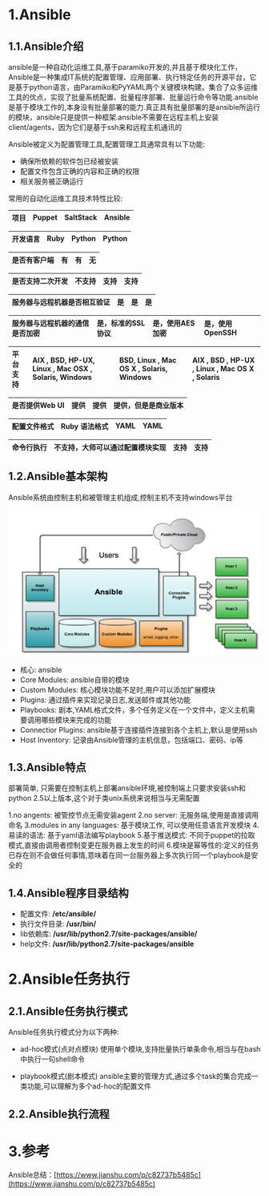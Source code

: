 # 1.Ansible

## 1.1.Ansible介绍

ansible是一种自动化运维工具,基于paramiko开发的,并且基于模块化工作，Ansible是一种集成IT系统的配置管理、应用部署、执行特定任务的开源平台，它是基于python语言，由Paramiko和PyYAML两个关键模块构建。集合了众多运维工具的优点，实现了批量系统配置、批量程序部署、批量运行命令等功能.ansible是基于模块工作的,本身没有批量部署的能力.真正具有批量部署的是ansible所运行的模块，ansible只是提供一种框架.ansible不需要在远程主机上安装client/agents，因为它们是基于ssh来和远程主机通讯的

Ansible被定义为配置管理工具,配置管理工具通常具有以下功能:

* 确保所依赖的软件包已经被安装
* 配置文件包含正确的内容和正确的权限
* 相关服务被正确运行

常用的自动化运维工具技术特性比较:

| 项目 | Puppet | SaltStack | Ansible |
| :--- | :--- | :--- | :--- |


| 开发语言 | Ruby | Python | Python |
| :--- | :--- | :--- | :--- |


| 是否有客户端 | 有 | 有 | 无 |
| :--- | :--- | :--- | :--- |


| 是否支持二次开发 | 不支持 | 支持 | 支持 |
| :--- | :--- | :--- | :--- |


| 服务器与远程机器是否相互验证 | 是 | 是 | 是 |
| :--- | :--- | :--- | :--- |


| 服务器与远程机器的通信是否加密 | 是，标准的SSL协议 | 是，使用AES加密 | 是，使用OpenSSH |
| :--- | :--- | :--- | :--- |


| 平台支持 | AIX , BSD, HP-UX, Linux , Mac OSX , Solaris, Windows | BSD, Linux , Mac OS X , Solaris, Windows | AIX , BSD , HP-UX , Linux , Mac OS X , Solaris |
| :--- | :--- | :--- | :--- |


| 是否提供Web UI | 提供 | 提供 | 提供，但是是商业版本 |
| :--- | :--- | :--- | :--- |


| 配置文件格式 | Ruby 语法格式 | YAML | YAML |
| :--- | :--- | :--- | :--- |


| 命令行执行 | 不支持，大师可以通过配置模块实现 | 支持 | 支持 |
| :--- | :--- | :--- | :--- |


## 1.2.Ansible基本架构

Ansible系统由控制主机和被管理主机组成,控制主机不支持windows平台

![](/static/image/6078939-1799907d732a3e87.webp)

* 核心: ansible
* Core Modules: ansible自带的模块
* Custom Modules: 核心模块功能不足时,用户可以添加扩展模块
* Plugins: 通过插件来实现记录日志,发送邮件或其他功能
* Playbooks: 剧本,YAML格式文件，多个任务定义在一个文件中，定义主机需要调用哪些模块来完成的功能
* Connectior Plugins: ansible基于连接插件连接到各个主机上,默认是使用ssh
* Host Inventory: 记录由Ansible管理的主机信息，包括端口、密码、ip等

## 1.3.Ansible特点

部署简单, 只需要在控制主机上部署ansible环境,被控制端上只要求安装ssh和python 2.5以上版本,这个对于类unix系统来说相当与无需配置

1.no angents: 被管控节点无需安装agent
2.no server: 无服务端,使用是直接调用命名
3.modules in any languages: 基于模块工作, 可以使用任意语言开发模块
4.易读的语法: 基于yaml语法编写playbook
5.基于推送模式: 不同于puppet的拉取模式,直接由调用者控制变更在服务器上发生的时间
6.模块是幂等性的:定义的任务已存在则不会做任何事情,意味着在同一台服务器上多次执行同一个playbook是安全的

## 1.4.Ansible程序目录结构

* 配置文件: **/etc/ansible/**
* 执行文件目录: **/usr/bin/**
* lib依赖库: **/usr/lib/python2.7/site-packages/ansible/**
* help文件: **/usr/lib/python2.7/site-packages/ansible**

# 2.Ansible任务执行

## 2.1.Ansible任务执行模式

Ansible任务执行模式分为以下两种:

* ad-hoc模式(点对点模块)
使用单个模块,支持批量执行单条命令,相当与在bash中执行一句shell命令

* playbook模式(剧本模式)
ansible主要的管理方式,通过多个task的集合完成一类功能,可以理解为多个ad-hoc的配置文件


## 2.2.Ansible执行流程













# 3.参考

Ansible总结：[https://www.jianshu.com/p/c82737b5485c](https://www.jianshu.com/p/c82737b5485c)

